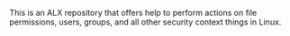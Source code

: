 This is an ALX repository that offers help to perform actions on file permissions, users, groups, and all
other security context things in Linux.
